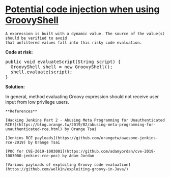 # [Potential code injection when using GroovyShell](https://find-sec-bugs.github.io/bugs.htm#GROOVY_SHELL)

    A expression is built with a dynamic value. The source of the value(s) should be verified to avoid
    that unfiltered values fall into this risky code evaluation.

**Code at risk:**

<pre>
public void evaluateScript(String script) {
  GroovyShell shell = new GroovyShell();
  shell.evaluate(script);
}
</pre>

**Solution:**

In general, method evaluating Groovy expression should not receive user input from low privilege users.

    **References**  

    [Hacking Jenkins Part 2 - Abusing Meta Programming for Unauthenticated RCE!](https://blog.orange.tw/2019/02/abusing-meta-programming-for-unauthenticated-rce.html) by Orange Tsai  

    [Jenkins RCE payloads](https://github.com/orangetw/awesome-jenkins-rce-2019) by Orange Tsai  

    [POC for CVE-2019-1003001](https://github.com/adamyordan/cve-2019-1003000-jenkins-rce-poc) by Adam Jordan  

    [Various payloads of exploiting Groovy code evaluation](https://github.com/welk1n/exploiting-groovy-in-Java/)